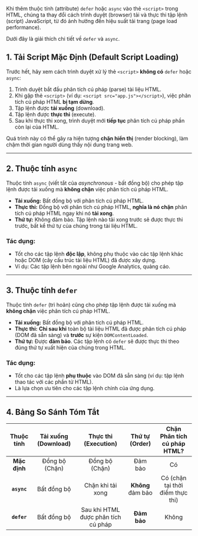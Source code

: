 Khi thêm thuộc tính (attribute) `defer` hoặc `async` vào thẻ `<script>` trong HTML, chúng ta thay đổi cách trình duyệt (browser) tải và thực thi tập lệnh (script) JavaScript, từ đó ảnh hưởng đến hiệu suất tải trang (page load performance).

Dưới đây là giải thích chi tiết về `defer` và `async`.

## 1. Tải Script Mặc Định (Default Script Loading)

Trước hết, hãy xem cách trình duyệt xử lý thẻ `<script>` **không có** `defer` hoặc `async`:

1.  Trình duyệt bắt đầu phân tích cú pháp (parse) tài liệu HTML.
2.  Khi gặp thẻ `<script>` (ví dụ: `<script src="app.js"></script>`), việc phân tích cú pháp HTML **bị tạm dừng**.
3.  Tập lệnh được **tải xuống** (download).
4.  Tập lệnh được **thực thi** (execute).
5.  Sau khi thực thi xong, trình duyệt mới **tiếp tục** phân tích cú pháp phần còn lại của HTML.

Quá trình này có thể gây ra hiện tượng **chặn hiển thị** (render blocking), làm chậm thời gian người dùng thấy nội dung trang web.

---

## 2. Thuộc tính `async`

Thuộc tính `async` (viết tắt của *asynchronous* - bất đồng bộ) cho phép tập lệnh được tải xuống mà **không chặn** việc phân tích cú pháp HTML.

* **Tải xuống:** Bất đồng bộ với phân tích cú pháp HTML.
* **Thực thi:** Đồng bộ với phân tích cú pháp HTML, **nghĩa là nó chặn** phân tích cú pháp HTML ngay khi nó **tải xong**.
* **Thứ tự:** Không đảm bảo. Tập lệnh nào tải xong trước sẽ được thực thi trước, bất kể thứ tự của chúng trong tài liệu HTML.

### Tác dụng:
* Tốt cho các tập lệnh **độc lập**, không phụ thuộc vào các tập lệnh khác hoặc DOM (cây cấu trúc tài liệu HTML) đã được xây dựng.
* Ví dụ: Các tập lệnh bên ngoài như Google Analytics, quảng cáo.



---

## 3. Thuộc tính `defer`

Thuộc tính `defer` (trì hoãn) cũng cho phép tập lệnh được tải xuống mà **không chặn** việc phân tích cú pháp HTML.

* **Tải xuống:** Bất đồng bộ với phân tích cú pháp HTML.
* **Thực thi:** **Chỉ sau khi** toàn bộ tài liệu HTML đã được phân tích cú pháp (DOM đã sẵn sàng) và **trước** sự kiện `DOMContentLoaded`.
* **Thứ tự:** Được **đảm bảo**. Các tập lệnh có `defer` sẽ được thực thi theo đúng thứ tự xuất hiện của chúng trong HTML.

### Tác dụng:
* Tốt cho các tập lệnh **phụ thuộc** vào DOM đã sẵn sàng (ví dụ: tập lệnh thao tác với các phần tử HTML).
* Là lựa chọn ưu tiên cho các tập lệnh chính của ứng dụng.



---

## 4. Bảng So Sánh Tóm Tắt

| Thuộc tính | Tải xuống (Download) | Thực thi (Execution) | Thứ tự (Order) | Chặn Phân tích cú pháp HTML? |
| :---: | :---: | :---: | :---: | :---: |
| **Mặc định** | Đồng bộ (Chặn) | Đồng bộ (Chặn) | Đảm bảo | Có |
| **`async`** | Bất đồng bộ | Chặn khi tải xong | **Không** đảm bảo | Có (chặn tại thời điểm thực thi) |
| **`defer`** | Bất đồng bộ | Sau khi HTML được phân tích cú pháp | **Đảm bảo** | Không |